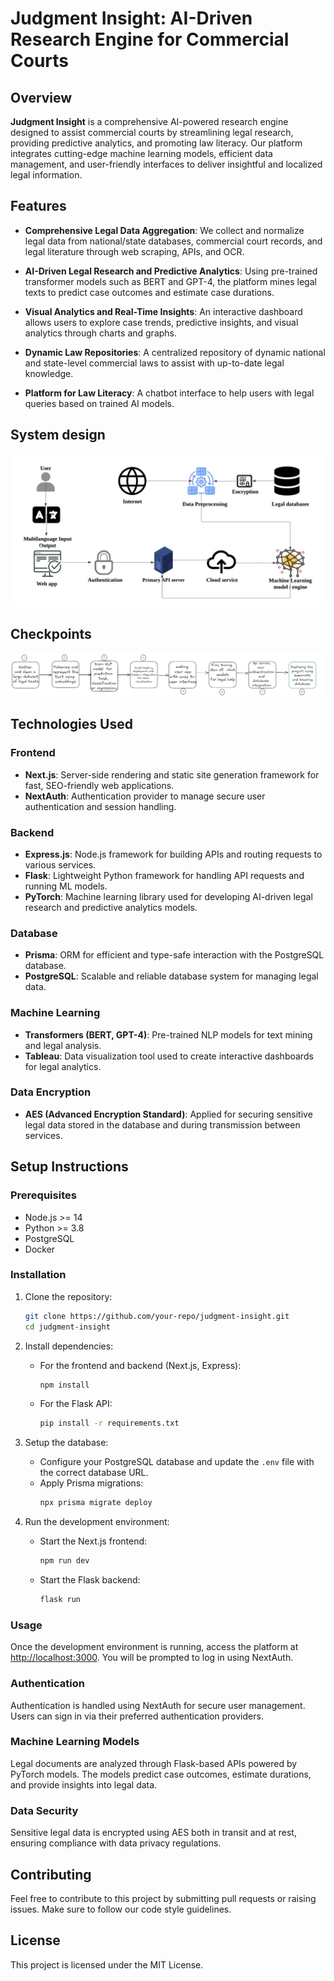 
# Judgment Insight: AI-Driven Research Engine for Commercial Courts

## Overview

**Judgment Insight** is a comprehensive AI-powered research engine designed to assist commercial courts by streamlining legal research, providing predictive analytics, and promoting law literacy. Our platform integrates cutting-edge machine learning models, efficient data management, and user-friendly interfaces to deliver insightful and localized legal information.

## Features

- **Comprehensive Legal Data Aggregation**: We collect and normalize legal data from national/state databases, commercial court records, and legal literature through web scraping, APIs, and OCR.

- **AI-Driven Legal Research and Predictive Analytics**: Using pre-trained transformer models such as BERT and GPT-4, the platform mines legal texts to predict case outcomes and estimate case durations.

- **Visual Analytics and Real-Time Insights**: An interactive dashboard allows users to explore case trends, predictive insights, and visual analytics through charts and graphs.

- **Dynamic Law Repositories**: A centralized repository of dynamic national and state-level commercial laws to assist with up-to-date legal knowledge.

- **Platform for Law Literacy**: A chatbot interface to help users with legal queries based on trained AI models.

## System design

![system_design](assets/system_design.jpg)

## Checkpoints

![system_design](assets/checkpoint.png)

## Technologies Used

### Frontend
- **Next.js**: Server-side rendering and static site generation framework for fast, SEO-friendly web applications.
- **NextAuth**: Authentication provider to manage secure user authentication and session handling.

### Backend
- **Express.js**: Node.js framework for building APIs and routing requests to various services.
- **Flask**: Lightweight Python framework for handling API requests and running ML models.
- **PyTorch**: Machine learning library used for developing AI-driven legal research and predictive analytics models.

### Database
- **Prisma**: ORM for efficient and type-safe interaction with the PostgreSQL database.
- **PostgreSQL**: Scalable and reliable database system for managing legal data.

### Machine Learning
- **Transformers (BERT, GPT-4)**: Pre-trained NLP models for text mining and legal analysis.
- **Tableau**: Data visualization tool used to create interactive dashboards for legal analytics.

### Data Encryption
- **AES (Advanced Encryption Standard)**: Applied for securing sensitive legal data stored in the database and during transmission between services.

## Setup Instructions

### Prerequisites
- Node.js >= 14
- Python >= 3.8
- PostgreSQL
- Docker

### Installation

1. Clone the repository:
   ```bash
   git clone https://github.com/your-repo/judgment-insight.git
   cd judgment-insight
   ```

2. Install dependencies:

   - For the frontend and backend (Next.js, Express):
     ```bash
     npm install
     ```

   - For the Flask API:
     ```bash
     pip install -r requirements.txt
     ```

3. Setup the database:
   - Configure your PostgreSQL database and update the `.env` file with the correct database URL.
   - Apply Prisma migrations:
     ```bash
     npx prisma migrate deploy
     ```

4. Run the development environment:
   - Start the Next.js frontend:
     ```bash
     npm run dev
     ```
   - Start the Flask backend:
     ```bash
     flask run
     ```

### Usage

Once the development environment is running, access the platform at [http://localhost:3000](http://localhost:3000). You will be prompted to log in using NextAuth.

### Authentication

Authentication is handled using NextAuth for secure user management. Users can sign in via their preferred authentication providers.

### Machine Learning Models

Legal documents are analyzed through Flask-based APIs powered by PyTorch models. The models predict case outcomes, estimate durations, and provide insights into legal data.

### Data Security

Sensitive legal data is encrypted using AES both in transit and at rest, ensuring compliance with data privacy regulations.

## Contributing

Feel free to contribute to this project by submitting pull requests or raising issues. Make sure to follow our code style guidelines.

## License

This project is licensed under the MIT License.


